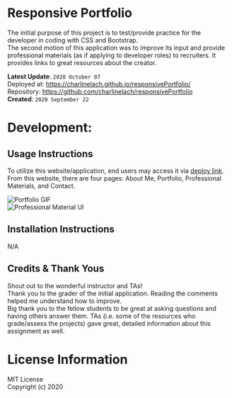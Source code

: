 # Responsive Portfolio
The initial purpose of this project is to test/provide practice for the developer in coding with CSS and Bootstrap.
<br>
The second motion of this application was to improve its input and provide professional materials (as if applying to developer roles) to recruiters. It provides links to great resources about the creator.

**Latest Update**: `2020 October 07`
<br>
Deployed at: https://charlinelach.github.io/responsivePortfolio/
<br>
Repository: https://github.com/charlinelach/responsivePortfolio
<br>
**Created**: `2020 September 22`

# Development:

## Usage Instructions
To utilize this website/application, end users may access it via [deploy link](https://charlinelach.github.io/responsivePortfolio/). From this website, there are four pages: About Me, Portfolio, Professional Materials, and Contact.
<br>

![Portfolio GIF](overallPortfolio.gif)
<br>
![Professional Material UI](ProMaterialGIF.gif)
<br>

## Installation Instructions
N/A

## Credits & Thank Yous
Shout out to the wonderful instructor and TAs!
<br>
Thank you to the grader of the initial application. Reading the comments helped me understand how to improve.
<br>
Big thank you to the fellow students to be great at asking questions and having others answer them. TAs (i.e. some of the resources who grade/assess the projects) gave great, detailed information about this assignment as well.

# License Information
MIT License <br>
Copyright (c) 2020
